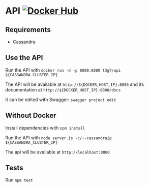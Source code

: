 # API [![Docker Hub](https://img.shields.io/badge/docker-ready-blue.svg)](https://registry.hub.docker.com/u/t3g7/api/)

## Requirements

- Cassandra

## Use the API

Run the API with `docker run -d -p 8080:8080 t3g7/api ${CASSANDRA_CLUSTER_IP}`

The API will be available at `http://${DOCKER_HOST_IP}:8080` and its documentation at `http://${DOCKER_HOST_IP}:8080/docs`

It can be edited with Swagger: `swagger project edit`

## Without Docker

Install dependencies with `npm install`

Run the API with `node server.js -c/--cassandraip ${CASSANDRA_CLUSTER_IP}`

The api will be available at `http://localhost:8080`

## Tests

Run `npm test`
